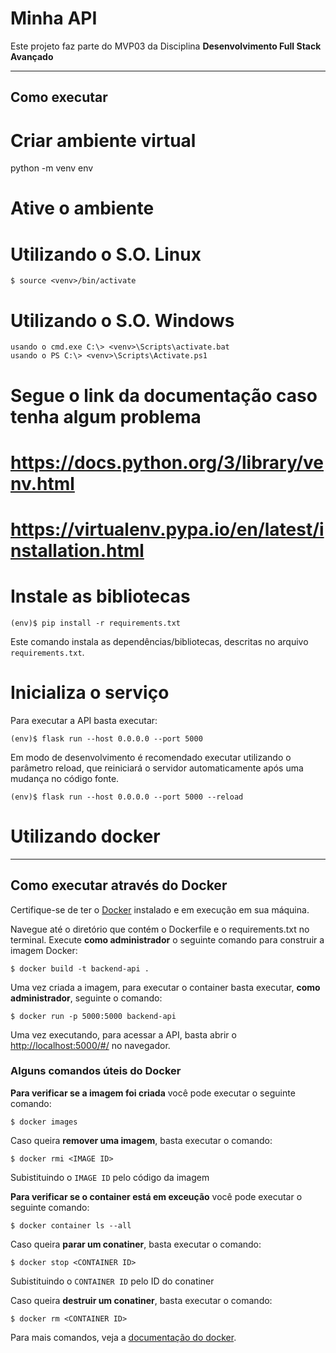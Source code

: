 # Minha API

Este projeto faz parte do MVP03 da Disciplina **Desenvolvimento Full Stack Avançado** 

---
## Como executar 

# Criar ambiente virtual

python -m venv env

# Ative o ambiente 
# Utilizando o S.O. Linux 

```
$ source <venv>/bin/activate
```

# Utilizando o S.O. Windows
```
usando o cmd.exe C:\> <venv>\Scripts\activate.bat
usando o PS C:\> <venv>\Scripts\Activate.ps1
```

# Segue o link da documentação caso tenha algum problema 
# https://docs.python.org/3/library/venv.html
# https://virtualenv.pypa.io/en/latest/installation.html


# Instale as bibliotecas
```
(env)$ pip install -r requirements.txt
```
Este comando instala as dependências/bibliotecas, descritas no arquivo `requirements.txt`.

# Inicializa o serviço
Para executar a API  basta executar:
```
(env)$ flask run --host 0.0.0.0 --port 5000
```
Em modo de desenvolvimento é recomendado executar utilizando o parâmetro reload, que reiniciará o servidor
automaticamente após uma mudança no código fonte.

```
(env)$ flask run --host 0.0.0.0 --port 5000 --reload
```

# Utilizando docker
---
## Como executar através do Docker

Certifique-se de ter o [Docker](https://docs.docker.com/engine/install/) instalado e em execução em sua máquina.

Navegue até o diretório que contém o Dockerfile e o requirements.txt no terminal.
Execute **como administrador** o seguinte comando para construir a imagem Docker:

```
$ docker build -t backend-api .
```

Uma vez criada a imagem, para executar o container basta executar, **como administrador**, seguinte o comando:

```
$ docker run -p 5000:5000 backend-api
```

Uma vez executando, para acessar a API, basta abrir o [http://localhost:5000/#/](http://localhost:5000/#/) no navegador.



### Alguns comandos úteis do Docker

**Para verificar se a imagem foi criada** você pode executar o seguinte comando:

```
$ docker images
```

 Caso queira **remover uma imagem**, basta executar o comando:
```
$ docker rmi <IMAGE ID>
```
Subistituindo o `IMAGE ID` pelo código da imagem

**Para verificar se o container está em exceução** você pode executar o seguinte comando:

```
$ docker container ls --all
```

 Caso queira **parar um conatiner**, basta executar o comando:
```
$ docker stop <CONTAINER ID>
```
Subistituindo o `CONTAINER ID` pelo ID do conatiner


 Caso queira **destruir um conatiner**, basta executar o comando:
```
$ docker rm <CONTAINER ID>
```
Para mais comandos, veja a [documentação do docker](https://docs.docker.com/engine/reference/run/).
